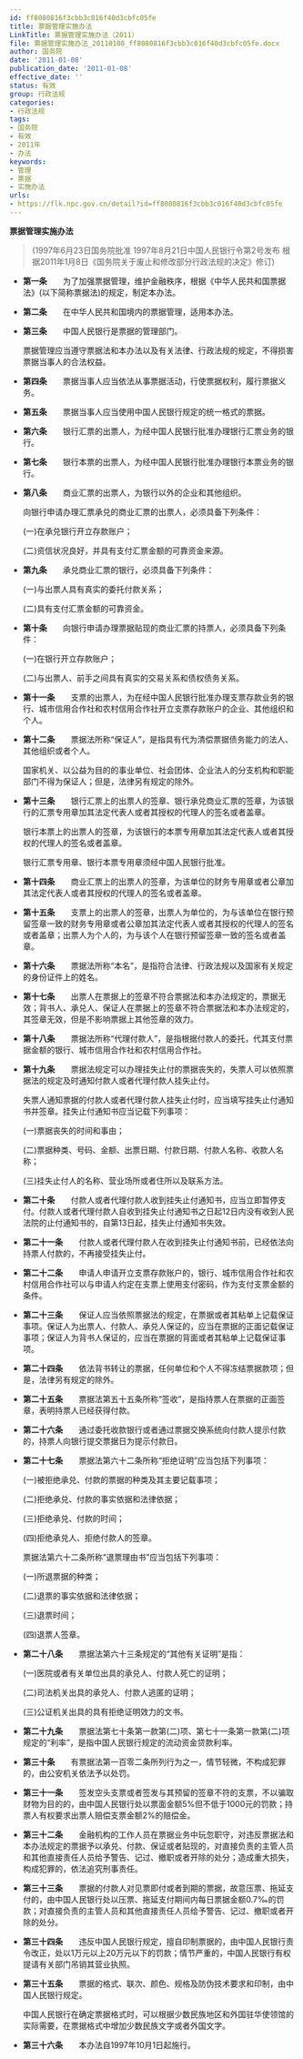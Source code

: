 ```yaml
---
id: ff8080816f3cbb3c016f40d3cbfc05fe
title: 票据管理实施办法
LinkTitle: 票据管理实施办法（2011）
file: 票据管理实施办法_20110108_ff8080816f3cbb3c016f40d3cbfc05fe.docx
author: 国务院
date: '2011-01-08'
publication_date: '2011-01-08'
effective_date: ''
status: 有效
group: 行政法规
categories:
- 行政法规
tags:
- 国务院
- 有效
- 2011年
- 办法
keywords:
- 管理
- 票据
- 实施办法
urls:
- https://flk.npc.gov.cn/detail?id=ff8080816f3cbb3c016f40d3cbfc05fe
---
```


**票据管理实施办法**

> (1997年6月23日国务院批准 1997年8月21日中国人民银行令第2号发布 根据2011年1月8日《国务院关于废止和修改部分行政法规的决定》修订)

- **第一条**　　为了加强票据管理，维护金融秩序，根据《中华人民共和国票据法》(以下简称票据法)的规定，制定本办法。

- **第二条**　　在中华人民共和国境内的票据管理，适用本办法。

- **第三条**　　中国人民银行是票据的管理部门。

  票据管理应当遵守票据法和本办法以及有关法律、行政法规的规定，不得损害票据当事人的合法权益。

- **第四条**　　票据当事人应当依法从事票据活动，行使票据权利，履行票据义务。

- **第五条**　　票据当事人应当使用中国人民银行规定的统一格式的票据。

- **第六条**　　银行汇票的出票人，为经中国人民银行批准办理银行汇票业务的银行。

- **第七条**　　银行本票的出票人，为经中国人民银行批准办理银行本票业务的银行。

- **第八条**　　商业汇票的出票人，为银行以外的企业和其他组织。

  向银行申请办理汇票承兑的商业汇票的出票人，必须具备下列条件：

  (一)在承兑银行开立存款账户；

  (二)资信状况良好，并具有支付汇票金额的可靠资金来源。

- **第九条**　　承兑商业汇票的银行，必须具备下列条件：

  (一)与出票人具有真实的委托付款关系；

  (二)具有支付汇票金额的可靠资金。

- **第十条**　　向银行申请办理票据贴现的商业汇票的持票人，必须具备下列条件：

  (一)在银行开立存款账户；

  (二)与出票人、前手之间具有真实的交易关系和债权债务关系。

- **第十一条**　　支票的出票人，为在经中国人民银行批准办理支票存款业务的银行、城市信用合作社和农村信用合作社开立支票存款账户的企业、其他组织和个人。

- **第十二条**　　票据法所称“保证人”，是指具有代为清偿票据债务能力的法人、其他组织或者个人。

  国家机关、以公益为目的的事业单位、社会团体、企业法人的分支机构和职能部门不得为保证人；但是，法律另有规定的除外。

- **第十三条**　　银行汇票上的出票人的签章、银行承兑商业汇票的签章，为该银行的汇票专用章加其法定代表人或者其授权的代理人的签名或者盖章。

  银行本票上的出票人的签章，为该银行的本票专用章加其法定代表人或者其授权的代理人的签名或者盖章。

  银行汇票专用章、银行本票专用章须经中国人民银行批准。

- **第十四条**　　商业汇票上的出票人的签章，为该单位的财务专用章或者公章加其法定代表人或者其授权的代理人的签名或者盖章。

- **第十五条**　　支票上的出票人的签章，出票人为单位的，为与该单位在银行预留签章一致的财务专用章或者公章加其法定代表人或者其授权的代理人的签名或者盖章；出票人为个人的，为与该个人在银行预留签章一致的签名或者盖章。

- **第十六条**　　票据法所称“本名”，是指符合法律、行政法规以及国家有关规定的身份证件上的姓名。

- **第十七条**　　出票人在票据上的签章不符合票据法和本办法规定的，票据无效；背书人、承兑人、保证人在票据上的签章不符合票据法和本办法规定的，其签章无效，但是不影响票据上其他签章的效力。

- **第十八条**　　票据法所称“代理付款人”，是指根据付款人的委托，代其支付票据金额的银行、城市信用合作社和农村信用合作社。

- **第十九条**　　票据法规定可以办理挂失止付的票据丧失的，失票人可以依照票据法的规定及时通知付款人或者代理付款人挂失止付。

  失票人通知票据的付款人或者代理付款人挂失止付时，应当填写挂失止付通知书并签章。挂失止付通知书应当记载下列事项：

  (一)票据丧失的时间和事由；

  (二)票据种类、号码、金额、出票日期、付款日期、付款人名称、收款人名称；

  (三)挂失止付人的名称、营业场所或者住所以及联系方法。

- **第二十条**　　付款人或者代理付款人收到挂失止付通知书，应当立即暂停支付。付款人或者代理付款人自收到挂失止付通知书之日起12日内没有收到人民法院的止付通知书的，自第13日起，挂失止付通知书失效。

- **第二十一条**　　付款人或者代理付款人在收到挂失止付通知书前，已经依法向持票人付款的，不再接受挂失止付。

- **第二十二条**　　申请人申请开立支票存款账户的，银行、城市信用合作社和农村信用合作社可以与申请人约定在支票上使用支付密码，作为支付支票金额的条件。

- **第二十三条**　　保证人应当依照票据法的规定，在票据或者其粘单上记载保证事项。保证人为出票人、付款人、承兑人保证的，应当在票据的正面记载保证事项；保证人为背书人保证的，应当在票据的背面或者其粘单上记载保证事项。

- **第二十四条**　　依法背书转让的票据，任何单位和个人不得冻结票据款项；但是，法律另有规定的除外。

- **第二十五条**　　票据法第五十五条所称“签收”，是指持票人在票据的正面签章，表明持票人已经获得付款。

- **第二十六条**　　通过委托收款银行或者通过票据交换系统向付款人提示付款的，持票人向银行提交票据日为提示付款日。

- **第二十七条**　　票据法第六十二条所称“拒绝证明”应当包括下列事项：

  (一)被拒绝承兑、付款的票据的种类及其主要记载事项；

  (二)拒绝承兑、付款的事实依据和法律依据；

  (三)拒绝承兑、付款的时间；

  (四)拒绝承兑人、拒绝付款人的签章。

  票据法第六十二条所称“退票理由书”应当包括下列事项：

  (一)所退票据的种类；

  (二)退票的事实依据和法律依据；

  (三)退票时间；

  (四)退票人签章。

- **第二十八条**　　票据法第六十三条规定的“其他有关证明”是指：

  (一)医院或者有关单位出具的承兑人、付款人死亡的证明；

  (二)司法机关出具的承兑人、付款人逃匿的证明；

  (三)公证机关出具的具有拒绝证明效力的文书。

- **第二十九条**　　票据法第七十条第一款第(二)项、第七十一条第一款第(二)项规定的“利率”，是指中国人民银行规定的流动资金贷款利率。

- **第三十条**　　有票据法第一百零二条所列行为之一，情节轻微，不构成犯罪的，由公安机关依法予以处罚。

- **第三十一条**　　签发空头支票或者签发与其预留的签章不符的支票，不以骗取财物为目的的，由中国人民银行处以票面金额5%但不低于1000元的罚款；持票人有权要求出票人赔偿支票金额2%的赔偿金。

- **第三十二条**　　金融机构的工作人员在票据业务中玩忽职守，对违反票据法和本办法规定的票据予以承兑、付款、保证或者贴现的，对直接负责的主管人员和其他直接责任人员给予警告、记过、撤职或者开除的处分；造成重大损失，构成犯罪的，依法追究刑事责任。

- **第三十三条**　　票据的付款人对见票即付或者到期的票据，故意压票、拖延支付的，由中国人民银行处以压票、拖延支付期间内每日票据金额0.7‰的罚款；对直接负责的主管人员和其他直接责任人员给予警告、记过、撤职或者开除的处分。

- **第三十四条**　　违反中国人民银行规定，擅自印制票据的，由中国人民银行责令改正，处以1万元以上20万元以下的罚款；情节严重的，中国人民银行有权提请有关部门吊销其营业执照。

- **第三十五条**　　票据的格式、联次、颜色、规格及防伪技术要求和印制，由中国人民银行规定。

  中国人民银行在确定票据格式时，可以根据少数民族地区和外国驻华使领馆的实际需要，在票据格式中增加少数民族文字或者外国文字。

- **第三十六条**　　本办法自1997年10月1日起施行。
